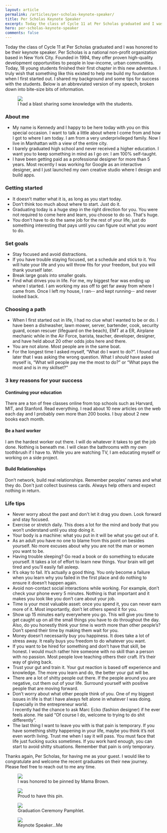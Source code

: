 ```yaml
---
layout: article
permalink: /articles/per-scholas-keynote-speaker/
title: Per Scholas Keynote Speaker
excerpt: Today the class of Cycle 11 at Per Scholas graduated and I was honored to be their keynote speaker.
hero: per-scholas-keynote-speaker
comments: false
---
```


<p>Today the class of Cycle 11 at Per Scholas graduated and I was honored to be their keynote speaker. Per Scholas is a national non-profit organization based in New York City. Founded in 1994, they offer proven high-quality development opportunities to people in low-income, urban communities. Today, 18 young students finished their first chapter in this new adventure. I truly wish that something like this existed to help me build my foundation when I first started out. I shared my background and some tips for success with the students. Below is an abbreviated version of my speech, broken down into bite-size bits of information.</p>

<figure>
<img src="/assets/posts/per-scholas-keynote-speaker/talking.jpg"/>
<figcaption>I had a blast sharing some knowledge with the students.</figcaption>
</figure>

<h3>About me</h3>
<ul>
  <li>My name is Kennedy and I happy to be here today with you on this special occasion. I want to talk a little about where I come from and how I got to where I am today. I am from a very underprivileged family. Now I live in Manhattan with a view of the entire city.</li>
  <li>I barely graduated high school and never received a higher education. I want you to keep something in mind as I go on: I am 100% self-taught. </li>
  <li>I have been getting paid as a professional designer for more than 5 years. Most recently I was working for Google as an interactive designer, and I just launched my own creative studio where I design and build apps.</li>
</ul>

<h3>Getting started</h3>
<ul>
  <li>It doesn’t matter what it is, as long as you start today.</li>
  <li>Don’t think too much about where to start. Just do it.</li>
  <li>Graduating today is a huge step in the right direction for you. You were not required to come here and learn, you choose to do so. That's huge.</li>
  <li>You don't have to do the same job for the rest of your life, just do something interesting that pays until you can figure out what you <em>want</em> to do.</li>
</ul>

<h3>Set goals</h3>
<ul>
  <li>Stay focused and avoid distractions.</li>
  <li>If you have trouble staying focused, set a schedule and stick to it. You will hate your life and you will throw fits for your freedom, but you will thank yourself later.</li>
  <li>Break large goals into smaller goals.</li>
  <li>Find what drives you in life. For me, my biggest fear was ending up where I started. I am working my ass off to get far away from where I came from. Once I left my house, I ran-- and kept running-- and never looked back. </li>
</ul>

<h3>Choosing a path</h3>
<ul>
  <li>When I first started out in life, I had no clue what I wanted to be or do. I have been a dishwasher, lawn mower, server, bartender, cook, security guard, ocean rescuer (lifeguard on the beach), EMT at a ER, Airplane mechanic while in the Air Force, barista, teacher, developer, designer, and have held about 20 other odds jobs here and there.</li>
  <li>You are not alone. Most people are in the same boat.</li>
  <li>For the longest time I asked myself, “What do I want to do?”. I found out later that I was asking the wrong question. What I <em>should</em> have asked myself is, “What will people pay me the most to do?” or “What pays the most and is in my skillset?”</li>
</ul>

<h3>3 key reasons for your success</h3>
<h4>Continuing your education</h4>
<p>There are a ton of free classes online from top schools such as Harvard, MIT, and Stanford. Read everything. I read about 10 new articles on the web each day and I probably own more than 200 books. I buy about 2 new books each month.</p>
<h4>Be a hard worker</h4>
<p>I am the hardest worker out there. I will do whatever it takes to get the job done. Nothing is beneath me. I will clean the bathrooms with my own toothbrush if I have to. While you are watching TV, I am educating myself or working on a side project.</p>
<h4>Build Relationships</h4>
<p>Don’t network, build real relationships. Remember peoples’ names and what they do. Don't just collect business cards. Always help others and expect nothing in return.</p>

<h3>Life tips</h3>
<ul>
  <li>Never worry about the past and don't let it drag you down. Look forward and stay focused.</li>
  <li>Exercise or stretch daily. This does a lot for the mind and body that you won’t understand until you stop doing it.</li>
  <li>Your body is a machine: what you put in it will be what you get out of it.</li>
  <li>As an adult you have no one to blame from this point on besides yourself. No more excuses about why you are not the man or women you want to be.</li>
  <li>Having trouble sleeping? Go read a book or do something to educate yourself. It takes a lot of effort to learn new things. Your brain will get tired and you’ll easily fall asleep.</li>
  <li>It’s okay to fail. It’s actually a good thing. You only become a failure when you learn why you failed in the first place and do nothing to ensure it doesn’t happen again.</li>
  <li>Avoid non-contact social interactions while working. For example, don’t check your phone every 5 minutes. Nothing is that important and it makes you look like you don’t care about your job.</li>
  <li>Time is your most valuable asset: once you spend it, you can never earn more of it. Most importantly, don’t let others spend it for you.</li>
  <li>Show up 15 minutes early everywhere you go. This will give you time to get caught up on all the small things you have to do throughout the day. Also, do you honestly think your time is worth more than other people’s? Don’t spend their time by making them wait for you.</li>
  <li>Money doesn’t necessarily buy you happiness. It does take a lot of stress away. It really buys you freedom to do whatever you want.</li>
  <li>If you want to be hired for something and don’t have that skill, be honest. I would much rather hire someone with no skill than a person with no passion. Most people love teaching others their craft. It’s their way of giving back.</li>
  <li>Trust your gut and train it. Your gut reaction is based off experience and knowledge. The more you learn and do, the better your gut will be.</li>
  <li>There are a lot of shitty people out there. If the people around you are negative, cut them out of your life. Surround yourself with positive people that are moving forward.</li>
  <li>Don’t worry about what other people think of you. One of my biggest issues in life is that I have always felt alone in whatever I was doing. Especially in the entrepreneur world.</li> I recently had the chance to ask Marc Ecko (fashion designer) if he ever feels alone. He said “Of course I do, welcome to trying to do shit differently”.</li>
  <li>The last thing I want to leave you with is that pain is temporary. If you have something shitty happening in your life, maybe you think it’s not even worth living. Trust me when I say it will pass. You must face that life just fucking sucks sometimes. If you work hard enough, you can start to avoid shitty situations. Remember that pain is only temporary.</li>
</ul>

<p>Thanks again, Per Scholas, for having me as your guest. I would like to congratulate and welcome the recent graduates on their new journey. Please feel free to reach out to me any time.</p>

<figure>
<img src="/assets/posts/per-scholas-keynote-speaker/pinning.jpg"/>
<figcaption>I was honored to be pinned by Mama Brown.</figcaption>
</figure>

<figure>
<img src="/assets/posts/per-scholas-keynote-speaker/pin.jpg"/>
<figcaption>Proud to have this pin.</figcaption>
</figure>

<figure>
<img src="/assets/posts/per-scholas-keynote-speaker/pamphlet.jpg"/>
<figcaption>Graduation Ceremony Pamphlet.</figcaption>
</figure>

<figure>
<img src="/assets/posts/per-scholas-keynote-speaker/pamphlet-inside.jpg"/>
<figcaption>Keynote Speaker...Me</figcaption>
</figure>

